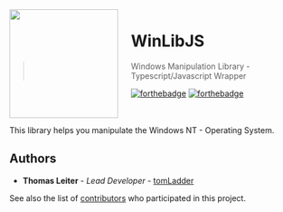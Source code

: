 <img src="https://raw.githubusercontent.com/tomLadder/WinLibJS/master/img/windows.ico?token=ATcsxFifhQJnu2EdIkfatZtg2JnUFeTfks5aTK7-wA%3D%3D" align="left" width="192px" height="192px"/>
<img align="left" width="0" height="192px" hspace="10"/>

# WinLibJS
> Windows Manipulation Library - Typescript/Javascript Wrapper

[![forthebadge](http://forthebadge.com/images/badges/powered-by-electricity.svg)](http://forthebadge.com)
[![forthebadge](http://forthebadge.com/images/badges/built-with-love.svg)](http://forthebadge.com)

</br>
</br>
This library helps you manipulate the Windows NT - Operating System.

<br>

## Authors

* **Thomas Leiter** - *Lead Developer* - [tomLadder](https://github.com/tomLadder)

See also the list of [contributors](https://github.com/tomLadder/WinLibJS/contributors) who participated in this project.
